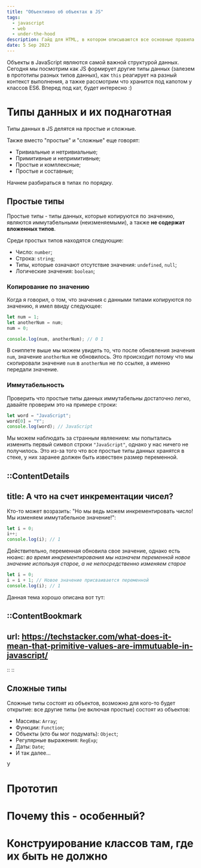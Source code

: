 ```yaml
---
title: "Объективно об объектах в JS"
tags:
  - javascript
  - web
  - under-the-hood
description: Гайд для HTML, в котором описываются все основные правила для освоения HTML + важные теги.
date: 5 Sep 2023
---
```


Объекты в JavaScript являются самой важной структурой данных.
Сегодня мы посмотрим как JS формирует другие типы данных (залезем в прототипы разных
типов данных), как `this` реагирует на разный контекст выполнения, а тажке рассмотрим
что хранится под капотом у классов ES6. Вперед под кат, будет интересно :)

# Типы данных и их поднаготная
Типы данных в JS делятся на простые и сложные.

Также вместо "простые" и "сложные" еще говорят:
* Тривиальные и нетривиальные;
* Примитивные и непримитивные;
* Простые и комплексные;
* Простые и составные;

Начнем разбираться в типах по порядку.

## Простые типы
Простые типы - типы данных, которые копируются по значению, являются иммутабельными (неизменяемыми), а также **не содержат вложенных типов**.

Среди простых типов находятся следующие:
- Число: `number`;
- Строка: `string`;
- Типы, которые означают отсутствие значения: `undefined`, `null`;
- Логические значения: `boolean`;

### Копирование по значению
Когда я говорил, о том, что значения с данными типами копируются по значению, я имел ввиду следующее:

```javascript [primitive.js]
let num = 1;
let anotherNum = num;
num = 0;

console.log(num, anotherNum); // 0 1
```

В сниппете выше мы можем увидеть то, что после обновления значения `num`, значение `anotherNum`
не обновилось. Это происходит потому что мы скопировали значение `num` в `anotherNum` не по ссылке,
а именно передали значение.

### Иммутабельность
Проверить что простые типы данных иммутабельны достаточно легко, давайте проверим это
на примере строки:

```javascript [string.js]
let word = "JavaScript";
word[0] = "Y";
console.log(word); // JavaScript
```

Мы можем наблюдать за странным являением: мы попытались изменить первый символ строки `"JavaScript"`,
однако у нас ничего не получилось. Это из-за того что все простые типы данных хранятся в стеке,
у них заранее должен быть извествен размер переменной.

::ContentDetails
---
title: А что на счет инкрементации чисел?
---
Кто-то может возразить: "Но мы ведь можем инкрементировать число! Мы изменяем иммутабельное значение!":

```javascript [increment.js]
let i = 0;
i++;
console.log(i); // 1
```

Действительно, переменная обновила свое значение, однако есть нюанс: *во время инкрементирования
мы назначем переменной новое значение используя старое, а не непосредственно изменяем старое*

```javascript [increment-under-the-hood.js]
let i = 0;
i = i + 1; // Новое значение присваивается переменной
console.log(i); // 1
```

Данная тема хорошо описана вот тут:

::ContentBookmark
---
url: https://techstacker.com/what-does-it-mean-that-primitive-values-are-immutuable-in-javascript/
---
::
::

## Сложные типы
Сложные типы состоят из объектов, возможно для кого-то будет открытие: все другие типы (не включая простые) состоят из объектов:
- Массивы: `Array`;
- Функции: `Function`;
- Объекты (кто бы мог подумать): `Object`;
- Регулярные выражения: `RegExp`;
- Даты: `Date`;
- И так далее...

У
# Прототип


# Почему this - особенный?

# Конструирование классов там, где их быть не должно



